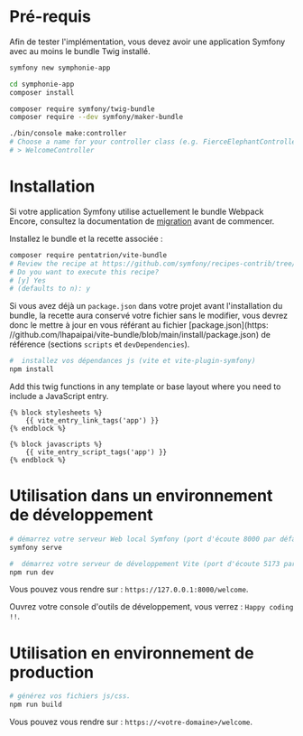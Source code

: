 # Pré-requis

Afin de tester l'implémentation, vous devez avoir une application Symfony avec au moins le bundle Twig installé.

```bash
symfony new symphonie-app

cd symphonie-app
composer install

composer require symfony/twig-bundle
composer require --dev symfony/maker-bundle

./bin/console make:controller
# Choose a name for your controller class (e.g. FierceElephantController):
# > WelcomeController
```

# Installation

Si votre application Symfony utilise actuellement le bundle Webpack Encore, consultez la documentation de [migration](/fr/extra/migration-webpack-encore) avant de commencer.


Installez le bundle et la recette associée :

```bash
composer require pentatrion/vite-bundle
# Review the recipe at https://github.com/symfony/recipes-contrib/tree/main/pentatrion/vite-bundle/1.0
# Do you want to execute this recipe?
# [y] Yes
# (defaults to n): y
```

Si vous avez déjà un `package.json` dans votre projet avant l'installation du bundle, la recette aura conservé votre fichier sans le modifier, vous devrez donc le mettre à jour en vous référant au fichier [package.json](https: //github.com/lhapaipai/vite-bundle/blob/main/install/package.json) de référence (sections `scripts` et `devDependencies`).

```bash
#  installez vos dépendances js (vite et vite-plugin-symfony)
npm install

```

Add this twig functions in any template or base layout where you need to include a JavaScript entry.

```twig
{% block stylesheets %}
    {{ vite_entry_link_tags('app') }}
{% endblock %}

{% block javascripts %}
    {{ vite_entry_script_tags('app') }}
{% endblock %}
```

# Utilisation dans un environnement de développement

```bash
# démarrez votre serveur Web local Symfony (port d'écoute 8000 par défaut)
symfony serve

#  démarrez votre serveur de développement Vite (port d'écoute 5173 par défaut)
npm run dev
```

Vous pouvez vous rendre sur : `https://127.0.0.1:8000/welcome`.

Ouvrez votre console d'outils de développement, vous verrez : `Happy coding !!`.

# Utilisation en environnement de production

```bash
# générez vos fichiers js/css.
npm run build
```

Vous pouvez vous rendre sur : `https://<votre-domaine>/welcome`.



